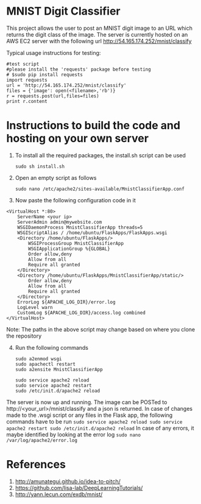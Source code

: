 # MNIST Digit Classifier

This project allows the user to post an MNIST digit image to an URL which returns the digit class of the image. The server is currently hosted on an AWS EC2 server with the following url 
http://54.165.174.252/mnist/classify

Typical usage instructions for testing:

    #test script
    #please install the 'requests' package before testing
    # $sudo pip install requests 
    import requests
    url = 'http://54.165.174.252/mnist/classify'
    files = {'image': open(<filename>,'rb')}
    r = requests.post(url,files=files)
    print r.content
 
# Instructions to build the code and hosting on your own server

1. To install all the required packages, the install.sh script can be used <br />
   ```
   sudo sh install.sh
   ```
2. Open an empty script as follows <br />
   ```
   sudo nano /etc/apache2/sites-available/MnistClassifierApp.conf
   ```
3. Now paste the following configuration code in it

```
<VirtualHost *:80>
    ServerName <your ip>
    ServerAdmin admin@mywebsite.com
    WSGIDaemonProcess MnistClassifierApp threads=5
    WSGIScriptAlias / /home/ubuntu/FlaskApps/FlaskApps.wsgi
    <Directory /home/ubuntu/FlaskApps/>
        WSGIProcessGroup MnistClassifierApp
        WSGIApplicationGroup %{GLOBAL}
        Order allow,deny
        Allow from all
        Require all granted
    </Directory>
    <Directory /home/ubuntu/FlaskApps/MnistClassifierApp/static/>
        Order allow,deny
        Allow from all
        Require all granted
    </Directory>
    ErrorLog ${APACHE_LOG_DIR}/error.log
    LogLevel warn
    CustomLog ${APACHE_LOG_DIR}/access.log combined
</VirtualHost>
```
Note: The paths in the above script may change based on where you clone the repository   

4. Run the following commands <br />

    ```
    sudo a2enmod wsgi 
    sudo apachectl restart
    sudo a2ensite MnistClassifierApp
    
    sudo service apache2 reload
    sudo service apache2 restart
    sudo /etc/init.d/apache2 reload
    ```
The server is now up and running. The image can be POSTed to http://<your_url>/mnist/classify and a json is returned. In case of changes made to the .wsgi script or any files in the Flask app, the following commands have to be run
    ```
    sudo service apache2 reload
    sudo service apache2 restart
    sudo /etc/init.d/apache2 reload
    ```
In case of any errors, it maybe identified by looking at the error log
    ```
    sudo nano /var/log/apache2/error.log
    ```

# References
1. http://amunategui.github.io/idea-to-pitch/
2. https://github.com/lisa-lab/DeepLearningTutorials/
3. http://yann.lecun.com/exdb/mnist/
